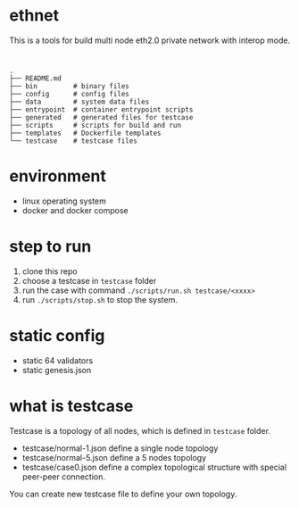 # ethnet 
This is a tools for build multi node eth2.0 private network with interop mode.

# 
```shell
.
├── README.md
├── bin         # binary files
├── config      # config files
├── data        # system data files
├── entrypoint  # container entrypoint scripts
├── generated   # generated files for testcase
├── scripts     # scripts for build and run
├── templates   # Dockerfile templates
└── testcase    # testcase files
```

# environment
- linux operating system
- docker and docker compose

# step to run
1. clone this repo
2. choose a testcase in `testcase` folder
3. run the case with command `./scripts/run.sh testcase/<xxxx>`
4. run `./scripts/stop.sh` to stop the system.

# static config
- static 64 validators
- static genesis.json

# what is testcase
Testcase is a topology of all nodes, which is defined in `testcase` folder.

- testcase/normal-1.json define a single node topology
- testcase/normal-5.json define a 5 nodes topology
- testcase/case0.json define a complex topological structure with special peer-peer connection.

You can create new testcase file to define your own topology.
